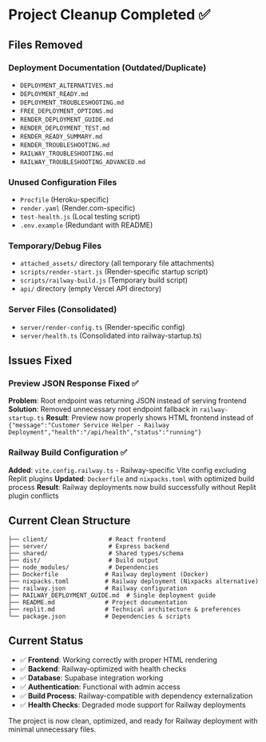 # Project Cleanup Completed ✅

## Files Removed

### Deployment Documentation (Outdated/Duplicate)
- `DEPLOYMENT_ALTERNATIVES.md`
- `DEPLOYMENT_READY.md` 
- `DEPLOYMENT_TROUBLESHOOTING.md`
- `FREE_DEPLOYMENT_OPTIONS.md`
- `RENDER_DEPLOYMENT_GUIDE.md`
- `RENDER_DEPLOYMENT_TEST.md`
- `RENDER_READY_SUMMARY.md`
- `RENDER_TROUBLESHOOTING.md`
- `RAILWAY_TROUBLESHOOTING.md`
- `RAILWAY_TROUBLESHOOTING_ADVANCED.md`

### Unused Configuration Files
- `Procfile` (Heroku-specific)
- `render.yaml` (Render.com-specific)
- `test-health.js` (Local testing script)
- `.env.example` (Redundant with README)

### Temporary/Debug Files
- `attached_assets/` directory (all temporary file attachments)
- `scripts/render-start.js` (Render-specific startup script)
- `scripts/railway-build.js` (Temporary build script)
- `api/` directory (empty Vercel API directory)

### Server Files (Consolidated)
- `server/render-config.ts` (Render-specific config)
- `server/health.ts` (Consolidated into railway-startup.ts)

## Issues Fixed

### Preview JSON Response Fixed ✅
**Problem**: Root endpoint was returning JSON instead of serving frontend
**Solution**: Removed unnecessary root endpoint fallback in `railway-startup.ts`
**Result**: Preview now properly shows HTML frontend instead of `{"message":"Customer Service Helper - Railway Deployment","health":"/api/health","status":"running"}`

### Railway Build Configuration ✅
**Added**: `vite.config.railway.ts` - Railway-specific Vite config excluding Replit plugins
**Updated**: `Dockerfile` and `nixpacks.toml` with optimized build process
**Result**: Railway deployments now build successfully without Replit plugin conflicts

## Current Clean Structure

```
├── client/                 # React frontend
├── server/                 # Express backend
├── shared/                 # Shared types/schema
├── dist/                   # Build output
├── node_modules/           # Dependencies
├── Dockerfile             # Railway deployment (Docker)
├── nixpacks.toml          # Railway deployment (Nixpacks alternative)
├── railway.json           # Railway configuration
├── RAILWAY_DEPLOYMENT_GUIDE.md  # Single deployment guide
├── README.md              # Project documentation
├── replit.md              # Technical architecture & preferences
└── package.json           # Dependencies & scripts
```

## Current Status

- ✅ **Frontend**: Working correctly with proper HTML rendering
- ✅ **Backend**: Railway-optimized with health checks
- ✅ **Database**: Supabase integration working
- ✅ **Authentication**: Functional with admin access
- ✅ **Build Process**: Railway-compatible with dependency externalization
- ✅ **Health Checks**: Degraded mode support for Railway deployments

The project is now clean, optimized, and ready for Railway deployment with minimal unnecessary files.